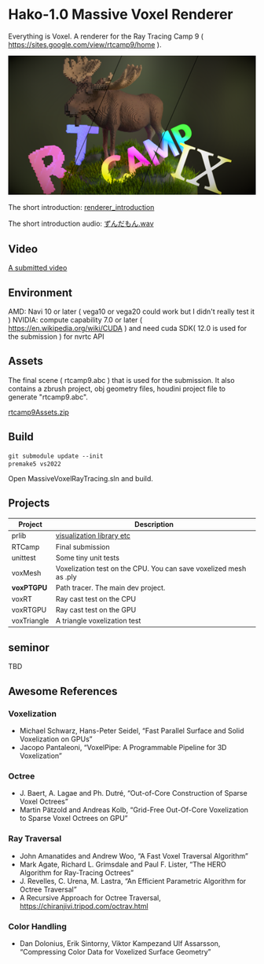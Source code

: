 # Hako-1.0 Massive Voxel Renderer
Everything is Voxel. A renderer for the Ray Tracing Camp 9 ( https://sites.google.com/view/rtcamp9/home ). 

![representitive](representitive.png)

The short introduction: [renderer_introduction](usecase2_submission/renderer_introduction.pdf)

The short introduction audio: [ずんだもん.wav](usecase2_submission/ずんだもん.wav)

## Video
[A submitted video](submittedClip.mp4)

## Environment
AMD: Navi 10 or later ( vega10 or vega20 could work but I didn't really test it )
NVIDIA: compute capability 7.0 or later ( https://en.wikipedia.org/wiki/CUDA ) and need cuda SDK( 12.0 is used for the submission ) for nvrtc API

## Assets
The final scene ( rtcamp9.abc ) that is used for the submission. It also contains a zbrush project, obj geometry files, houdini project file to generate "rtcamp9.abc".

[rtcamp9Assets.zip](https://ushiobucket1.s3.ap-northeast-1.amazonaws.com/rtcamp9/rtcamp9Assets.zip)


## Build

```
git submodule update --init
premake5 vs2022
```

Open MassiveVoxelRayTracing.sln and build.

## Projects
| Project | Description |
|---------|---------|
| prlib   | [visualization library etc](https://github.com/Ushio/prlib) |
| RTCamp   | Final submission |
| unittest | Some tiny unit tests |
| voxMesh | Voxelization test on the CPU. You can save voxelized mesh as .ply |
| **voxPTGPU** | Path tracer. The main dev project. |
| voxRT | Ray cast test on the CPU |
| voxRTGPU | Ray cast test on the GPU |
| voxTriangle | A triangle voxelization test |


## seminor 
TBD

## Awesome References
### Voxelization
- Michael Schwarz, Hans-Peter Seidel, “Fast Parallel Surface and Solid Voxelization on GPUs”
- Jacopo Pantaleoni, “VoxelPipe: A Programmable Pipeline for 3D Voxelization”

### Octree
- J. Baert, A. Lagae and Ph. Dutré, “Out-of-Core Construction of Sparse Voxel Octrees”
- Martin Pätzold and Andreas Kolb, “Grid-Free Out-Of-Core Voxelization to Sparse Voxel Octrees on GPU”

### Ray Traversal
- John Amanatides and Andrew Woo, “A Fast Voxel Traversal Algorithm”
- Mark Agate, Richard L. Grimsdale and Paul F. Lister, “The HERO Algorithm for Ray-Tracing Octrees”
- J. Revelles, C. Urena, M. Lastra, “An Efficient Parametric Algorithm for Octree Traversal”
- A Recursive Approach for Octree Traversal, https://chiranjivi.tripod.com/octrav.html

### Color Handling
- Dan Dolonius, Erik Sintorny, Viktor Kampezand Ulf Assarsson, “Compressing Color Data for Voxelized Surface Geometry”
